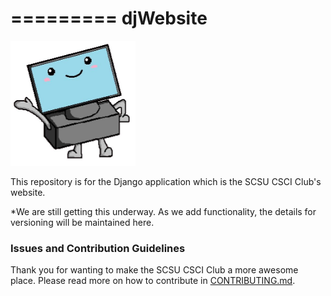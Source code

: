 =========
djWebsite
=========

<img src="https://raw.githubusercontent.com/CSCIClub/djWebsite/master/static/global/images/computer.jpg" width=200 height=200>

This repository is for the Django application which is the SCSU CSCI Club's
website.

*We are still getting this underway. As we add functionality, the details for
versioning will be maintained here.

### Issues and Contribution Guidelines

Thank you for wanting to make the SCSU CSCI Club a more awesome place.  Please
read more on how to contribute in [CONTRIBUTING.md](CONTRIBUTING.md).
